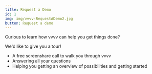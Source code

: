 ```yaml
---
title: Request a Demo
id: 1
img: img/vvvv-RequestADemo2.jpg
button: Request a demo
---
```

<p>Curious to learn how vvvv can help you get things done?</p>

<p class="text-light mb-4">We'd like to give you a tour!</p>

- A free screenshare call to walk you through vvvv
- Answering all your questions
- Helping you getting an overview of possibilities and getting started